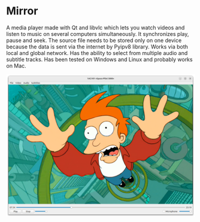 # Mirror
A media player made with Qt and libvlc which lets you watch videos and listen to music on several computers simultaneously. It synchronizes play, pause and seek. The source file needs to be stored only on one device because the data is sent via the internet by Pyipv8 library. Works via both local and global network. Has the ability to select from multiple audio and subtitle tracks. Has been tested on Windows and Linux and probably works on Mac.

![Alt text](screenshot.png?raw=true "Example")
